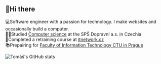 ## 👋Hi there 

💻Software engineer with a passion for technology. I make websites and occasionally build a computer.  
🧑‍🎓Studied [Computer science](https://www.sps-dopravni.cz/pro-uchazece/seznam-oboru/18-20-m-01-informacni-technologie/) at the SPŠ Dopravní a.s. in Czechia  
📜Completed a retraining course at [itnetwork.cz](https://www.itnetwork.cz/)  
📚Prepairing for [Faculty of Information Technology CTU in Prague](https://fit.cvut.cz/en)  


![Tomáš's GitHub stats](https://github-readme-stats.vercel.app/api?username=SoukalTom&show_icons=true&theme=dark&rank_icon=github)
